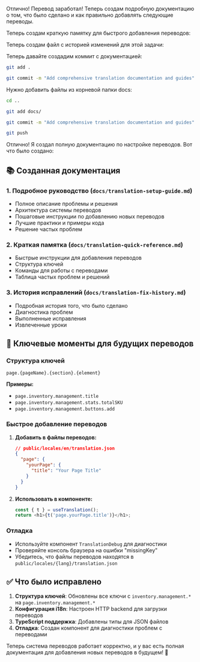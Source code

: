 Отлично! Перевод заработал! Теперь создам подробную документацию о том, что было сделано и как правильно добавлять следующие переводы.

Теперь создам краткую памятку для быстрого добавления переводов:

Теперь создам файл с историей изменений для этой задачи:

Теперь давайте создадим коммит с документацией:

```bash
git add .
```
```bash
git commit -m "Add comprehensive translation documentation and guides"
```
Нужно добавить файлы из корневой папки docs:

```bash
cd ..
```
```bash
git add docs/
```
```bash
git commit -m "Add comprehensive translation documentation and guides"
```
```bash
git push
```
Отлично! Я создал полную документацию по настройке переводов. Вот что было создано:

## 📚 Созданная документация

### 1. **Подробное руководство** (`docs/translation-setup-guide.md`)
- Полное описание проблемы и решения
- Архитектура системы переводов
- Пошаговые инструкции по добавлению новых переводов
- Лучшие практики и примеры кода
- Решение частых проблем

### 2. **Краткая памятка** (`docs/translation-quick-reference.md`)
- Быстрые инструкции для добавления переводов
- Структура ключей
- Команды для работы с переводами
- Таблица частых проблем и решений

### 3. **История исправлений** (`docs/translation-fix-history.md`)
- Подробная история того, что было сделано
- Диагностика проблем
- Выполненные исправления
- Извлеченные уроки

## 🎯 Ключевые моменты для будущих переводов

### Структура ключей
```
page.{pageName}.{section}.{element}
```
**Примеры:**
- `page.inventory.management.title`
- `page.inventory.management.stats.totalSKU`
- `page.inventory.management.buttons.add`

### Быстрое добавление переводов

1. **Добавить в файлы переводов:**
   ```json
   // public/locales/en/translation.json
   {
     "page": {
       "yourPage": {
         "title": "Your Page Title"
       }
     }
   }
   ```

2. **Использовать в компоненте:**
   ```typescript
   const { t } = useTranslation();
   return <h1>{t('page.yourPage.title')}</h1>;
   ```

### Отладка
- Используйте компонент `TranslationDebug` для диагностики
- Проверяйте консоль браузера на ошибки "missingKey"
- Убедитесь, что файлы переводов находятся в `public/locales/{lang}/translation.json`

## ✅ Что было исправлено

1. **Структура ключей**: Обновлены все ключи с `inventory.management.*` на `page.inventory.management.*`
2. **Конфигурация i18n**: Настроен HTTP backend для загрузки переводов
3. **TypeScript поддержка**: Добавлены типы для JSON файлов
4. **Отладка**: Создан компонент для диагностики проблем с переводами

Теперь система переводов работает корректно, и у вас есть полная документация для добавления новых переводов в будущем! 🚀